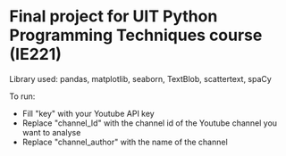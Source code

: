 # Final project for UIT Python Programming Techniques course (IE221)

Library used: pandas, matplotlib, seaborn, TextBlob, scattertext, spaCy

To run:

- Fill "key" with your Youtube API key
- Replace "channel_Id" with the channel id of the Youtube channel you want to analyse
- Replace "channel_author" with the name of the channel
